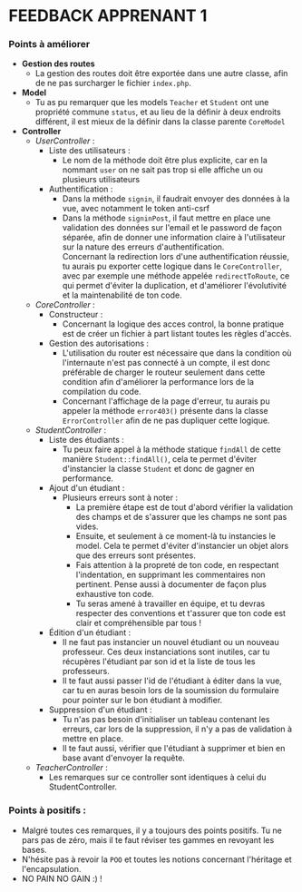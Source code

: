 # FEEDBACK APPRENANT 1

### Points à améliorer

- **Gestion des routes**
  - La gestion des routes doit être exportée dans une autre classe, afin de ne pas surcharger le fichier `index.php`.
- **Model**
  - Tu as pu remarquer que les models `Teacher` et `Student` ont une propriété commune `status`, et au lieu de la définir à deux endroits différent, il est mieux de la définir dans la classe parente `CoreModel`
- **Controller**
  - _UserController_ :
    - Liste des utilisateurs :
      - Le nom de la méthode doit être plus explicite, car en la nommant `user` on ne sait pas trop si elle affiche un ou plusieurs utilisateurs
    - Authentification :
      - Dans la méthode `signin`, il faudrait envoyer des données à la vue, avec notamment le token anti-csrf
      - Dans la méthode `signinPost`, il faut mettre en place une validation des données sur l'email et le password de façon séparée, afin de donner une information claire à l'utilisateur sur la nature des erreurs d'authentification. <br/>
        Concernant la redirection lors d'une authentification réussie, tu aurais pu exporter cette logique dans le `CoreController`, avec par exemple une méthode appelée `redirectToRoute`, ce qui permet d'éviter la duplication, et d'améliorer l'évolutivité et la maintenabilité de ton code. 
  - _CoreController_ :
    - Constructeur :
      - Concernant la logique des acces control, la bonne pratique est de créer un fichier à part listant toutes les règles d'accès.
    - Gestion des autorisations :
      - L'utilisation du router est nécessaire que dans la condition où l'internaute n'est pas connecté à un compte, il est donc préférable de charger le routeur seulement dans cette condition afin d'améliorer la performance lors de la compilation du code.
      - Concernant l'affichage de la page d'erreur, tu aurais pu appeler la méthode `error403()` présente dans la classe `ErrorController` afin de ne pas dupliquer cette logique.
  - _StudentController_ :
    - Liste des étudiants :
      - Tu peux faire appel à la méthode statique `findAll` de cette manière `Student::findAll()`, cela te permet d'éviter d'instancier la classe `Student` et donc de gagner en performance.
    - Ajout d'un étudiant :
      - Plusieurs erreurs sont à noter :
        - La première étape est de tout d'abord vérifier la validation des champs et de s'assurer que les champs ne sont pas vides.
        - Ensuite, et seulement à ce moment-là tu instancies le model. Cela te permet d'éviter d'instancier un objet alors que des erreurs sont présentes.
        - Fais attention à la propreté de ton code, en respectant l'indentation, en supprimant les commentaires non pertinent. Pense aussi à documenter de façon plus exhaustive ton code.
        - Tu seras amené à travailler en équipe, et tu devras respecter des conventions et t'assurer que ton code est clair et compréhensible par tous !
    - Édition d'un étudiant :
      - Il ne faut pas instancier un nouvel étudiant ou un nouveau professeur. Ces deux instanciations sont inutiles, car tu récupères l'étudiant par son id et la liste de tous les professeurs.
      - Il te faut aussi passer l'id de l'étudiant à éditer dans la vue, car tu en auras besoin lors de la soumission du formulaire pour pointer sur le bon étudiant à modifier.
    - Suppression d'un étudiant :
      - Tu n'as pas besoin d'initialiser un tableau contenant les erreurs, car lors de la suppression, il n'y a pas de validation à mettre en place.
      - Il te faut aussi, vérifier que l'étudiant à supprimer et bien en base avant d'envoyer la requête.
  - _TeacherController_ :
    - Les remarques sur ce controller sont identiques à celui du StudentController.

### Points à positifs :
  - Malgré toutes ces remarques, il y a toujours des points positifs. Tu ne pars pas de zéro, mais il te faut réviser tes gammes en revoyant les bases.
  - N'hésite pas à revoir la `POO` et toutes les notions concernant l'héritage et l'encapsulation.
  - NO PAIN NO GAIN :) !
